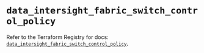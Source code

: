 # `data_intersight_fabric_switch_control_policy`

Refer to the Terraform Registry for docs: [`data_intersight_fabric_switch_control_policy`](https://registry.terraform.io/providers/ciscodevnet/intersight/1.0.71/docs/data-sources/fabric_switch_control_policy).
